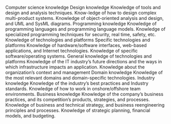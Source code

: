 Computer science knowledge Design knowledge Knowledge of tools and design and analysis techniques. Know-ledge of how to design complex multi-product systems. Knowledge of object-oriented analysis and design, and UML and SysML diagrams. Programming knowledge Knowledge of programming languages and programming language models. Knowledge of specialized programming techniques for security, real time, safety, etc. Knowledge of technologies and platforms Specific technologies and platforms Knowledge of hardware/software interfaces, web-based applications, and Internet technologies. Knowledge of specific software/operating systems. General knowledge of technologies and platforms Knowledge of the IT industry’s future directions and the ways in which infrastructure impacts an application. Knowledge about the organization’s context and management Domain knowledge Knowledge of the most relevant domains and domain-specific technologies. Industry knowledge Knowledge of the industry’s best practices and Industry standards. Knowledge of how to work in onshore/offshore team environments. Business knowledge Knowledge of the company’s business practices, and its competition’s products, strategies, and processes. Knowledge of business and technical strategy, and business reengineering principles and processes. Knowledge of strategic planning, financial models, and budgeting.